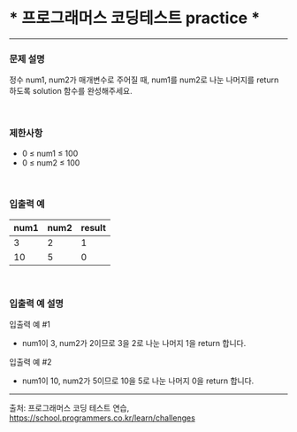 # * 프로그래머스 코딩테스트 practice * #

- - - 
### 문제 설명

정수 num1, num2가 매개변수로 주어질 때, num1를 num2로 나눈 나머지를 return 하도록 solution 함수를 완성해주세요.

<br>

### 제한사항

- 0 ≤ num1 ≤ 100 
- 0 ≤ num2 ≤ 100
<br>

### 입출력 예


| num1 | num2 | result |
|------|------|--------|
| 3    | 2    | 1      |
| 10   | 5    | 0      |

<br>

### 입출력 예 설명 

입출력 예 #1

- num1이 3, num2가 2이므로 3을 2로 나눈 나머지 1을 return 합니다.

입출력 예 #2

- num1이 10, num2가 5이므로 10을 5로 나눈 나머지 0을 return 합니다.

- - -

출처: 프로그래머스 코딩 테스트 연습, https://school.programmers.co.kr/learn/challenges